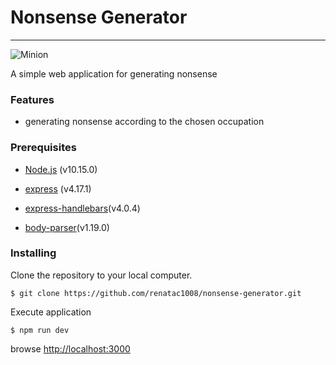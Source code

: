 # Nonsense Generator
---

![Minion](https://imgur.com/N7llFew)

A simple web application for generating nonsense

### Features
+ generating nonsense according to the chosen occupation

### Prerequisites
+ [Node.js](https://nodejs.org/) (v10.15.0)
+ [express](https://www.npmjs.com/package/express) (v4.17.1)
+ [express-handlebars](https://www.npmjs.com/package/express-handlebars)(v4.0.4)

+ [body-parser](https://www.npmjs.com/package/body-parser)(v1.19.0)

### Installing

Clone the repository to your local computer.
```
$ git clone https://github.com/renatac1008/nonsense-generator.git
```
Execute application
```
$ npm run dev
```
browse [http://localhost:3000](http://localhost:3000) 
